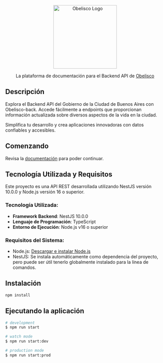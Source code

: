 <p align="center">
  <a href="https://obelisco-back.web.app/" target="blank"><img src="https://gcba.github.io/img/header/Obelisco-logo.svg" width="200" alt="Obelisco Logo" /></a>
</p>

<p align="center">La plataforma de documentación para el Backend API de
  <a target="blank" href="https://gcba.github.io/">Obelisco</a>
</p>

## Descripción

Explora el Backend API del Gobierno de la Ciudad de Buenos Aires con Obelisco-back. Accede fácilmente a endpoints que proporcionan información actualizada sobre diversos aspectos de la vida en la ciudad.

Simplifica tu desarrollo y crea aplicaciones innovadoras con datos confiables y accesibles.

## Comenzando

Revisa la [documentación](https://obelisco-back.web.app/) para poder continuar.


## Tecnología Utilizada y Requisitos

Este proyecto es una API REST desarrollada utilizando NestJS versión 10.0.0 y Node.js versión 16 o superior.

### Tecnología Utilizada:

- **Framework Backend**: NestJS 10.0.0
- **Lenguaje de Programación**: TypeScript
- **Entorno de Ejecución**: Node.js v16 o superior

### Requisitos del Sistema:

- Node.js: [Descargar e instalar Node.js](https://nodejs.org/es/download/)
- NestJS: Se instala automáticamente como dependencia del proyecto, pero puede ser útil tenerlo globalmente instalado para la línea de comandos.


## Instalación

```bash
npm install
```

## Ejecutando la aplicación

```bash
# development
$ npm run start

# watch mode
$ npm run start:dev

# production mode
$ npm run start:prod
```
 